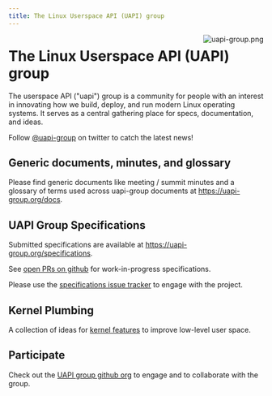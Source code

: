 ```yaml
---
title: The Linux Userspace API (UAPI) group
---
```


<span style="float:right"> ![uapi-group.png](/uapi-group.png) </span>

# The Linux Userspace API (UAPI) group

The userspace API ("uapi") group is a community for people with an interest in innovating how we build, deploy, and run modern Linux operating systems.
It serves as a central gathering place for specs, documentation, and ideas.

Follow [@uapi-group](https://twitter.com/uapi_group) on twitter to catch the latest news!

## Generic documents, minutes, and glossary

Please find generic documents like meeting / summit minutes and a glossary of terms used across uapi-group documents at https://uapi-group.org/docs.

## UAPI Group Specifications

Submitted specifications are available at https://uapi-group.org/specifications.

See [open PRs on github](https://github.com/uapi-group/specifications/pulls) for work-in-progress specifications.

Please use the [specifications issue tracker](https://github.com/uapi-group/specifications/issues) to engage with the project.

## Kernel Plumbing

A collection of ideas for [kernel features](https://github.com/uapi-group/kernel) to improve low-level user space.

## Participate

Check out the [UAPI group github org](https://github.com/uapi-group) to engage and to collaborate with the group.
